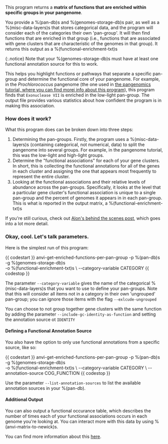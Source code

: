 This program returns a **matrix of functions that are enriched within specific groups in your pangenome**. 

You provide a %(pan-db)s and %(genomes-storage-db)s pair, as well as a %(misc-data-layers)s that stores categorical data, and the program will consider each of the categories their own 'pan-group'. It will then find functions that are enriched in that group (i.e., functions that are associated with gene clusters that are characteristic of the genomes in that group). It returns this output as a %(functional-enrichment-txt)s

{:.notice}
Note that your %(genomes-storage-db)s must have at least one functional annotation source for this to work. 

This helps you highlight functions or pathways that separate a specific pan-group and determine the functional core of your pangenome. For example, in the *Prochlorococcus* pangenome (the one used in [the pangenomics tutorial, where you can find morei info about this program](http://merenlab.org/2016/11/08/pangenomics-v2/#making-sense-of-functions-in-your-pangenome)), this program finds that `Exonuclease VII` is enriched in the low-light pan-group. The output file provides various statistics about how confident the program is in making this association. 

### How does it work? 

What this program does can be broken down into three steps: 

1. Determining the pan-groups. Firstly, the program uses a %(misc-data-layers)s (containing categorical, not numerical, data) to split the pangenome into several groups. For example, in the pangenome tutorial, this was the low-light and high-light groups. 
2.  Determine the "functional associations" for each of your gene clusters. In short, this is collecting the functional annotations for all of the genes in each cluster and assigning the one that appears most frequently to represent the entire cluster. 
3. Looking at the functional associations and their relative levels of abundance across the pan-groups. Specifically, it looks at the level that a particular gene cluster's functional association is unique to a single pan-group and the percent of genomes it appears in in each pan-group. This is what is reported in the output matrix, a %(functional-enrichment-txt)s 

If you're still curious, check out [Alon's behind the scenes post](http://merenlab.org/2016/11/08/pangenomics-v2/#making-sense-of-functions-in-your-pangenome), which goes into a lot more detail.

### Okay, cool. Let's talk parameters. 

Here is the simplest run of this program: 

{{ codestart }}
anvi-get-enriched-functions-per-pan-group -p %(pan-db)s\
                                          -g %(genomes-storage-db)s \
                                          -o %(functional-enrichment-txt)s \ 
                                          --category-variable CATEGORY
{{ codestop }}

The parameter `--category-variable` gives the name of the categorical %(misc-data-layers)s that you want to use to define your pan-groups. Note that this will consider all items not in a category in their own 'ungrouped' pan-group; you can ignore those items with the flag `--exlcude-ungrouped` 

You can choose to not group together gene clusters with the same function by adding the parameter `--include-gc-identity-as-function` and setting the annotation source ot `IDENTITY`

#### Defining a Functional Annotation Source

You also have the option to only use functional annotations from a specific source, like so: 

{{ codestart }}
anvi-get-enriched-functions-per-pan-group -p %(pan-db)s\
                                          -g %(genomes-storage-db)s \
                                          -o %(functional-enrichment-txt)s \ 
                                          --category-variable CATEGORY \ 
                                          --annotation-source COG_FUNCTION
{{ codestop }}

Use the parameter `--list-annotation-sources` to list the available annotation sources in your %(pan-db). 

#### Additional Output 

You can also output a functional occurance table, which describes the number of times each of your functional associations occurs in each genome you're looking at. You can interact more with this data by using %(anvi-matrix-to-newick)s. 

You can find more information about this [here](http://merenlab.org/2016/11/08/pangenomics-v2/#creating-a-quick-pangenome-with-functions). 
